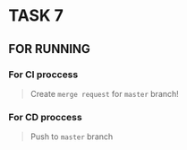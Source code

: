 # TASK 7

## FOR RUNNING

### For CI proccess

> Create `merge request` for `master` branch!

### For CD proccess

> Push to `master` branch

